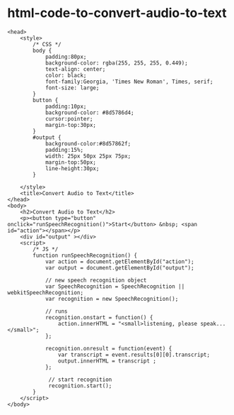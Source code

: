 # html-code-to-convert-audio-to-text
<!doctype html>
	<head>
		<style>
			/* CSS */
			body {
                padding:80px;
                background-color: rgba(255, 255, 255, 0.449);
                text-align: center;
                color: black;
			    font-family:Georgia, 'Times New Roman', Times, serif;
                font-size: large;
			}
			button {
			    padding:10px;
			    background-color: #8d5786d4;
			    cursor:pointer;
                margin-top:30px;
			}
			#output {
			    background-color:#8d57862f;
			    padding:15%;
			    width: 25px 50px 25px 75px;
			    margin-top:50px;
			    line-height:30px;
			}
			
		</style>
		<title>Convert Audio to Text</title>
	</head>
	<body>
		<h2>Convert Audio to Text</h2>
        <p><button type="button" onclick="runSpeechRecognition()">Start</button> &nbsp; <span id="action"></span></p>
        <div id="output" ></div>
		<script>
			/* JS */
		    function runSpeechRecognition() {
		        var action = document.getElementById("action");
				var output = document.getElementById("output");
               
                // new speech recognition object
                var SpeechRecognition = SpeechRecognition || webkitSpeechRecognition;
                var recognition = new SpeechRecognition();
            
                // runs 
                recognition.onstart = function() {
                    action.innerHTML = "<small>listening, please speak...</small>";
                };

                recognition.onresult = function(event) {
                    var transcript = event.results[0][0].transcript;
                    output.innerHTML = transcript ;
                };
              
                 // start recognition
                 recognition.start();
	        }
		</script>
	</body>
</html>
